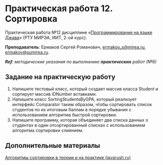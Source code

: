 # Практическая работа 12. Сортировка
Практическая работа №12 дисциплине «[Программирование на языке Джава](https://online-edu.mirea.ru/course/view.php?id=4053)» (РТУ МИРЭА, ИИТ, 2-ой курс).

**Преподаватель**: Ермаков Сергей Романович, ermakov_s@mirea.ru, ermakov@sumirea.ru.

***Ref**: методические указания по выполнению **практических** работ (№6)*

## Задание на практическую работу

1. Напишите тестовый класс, который создает массив класса Student и сортирует массив iDNumber вставками. 
2. Напишите класс SortingStudentsByGPA, который реализует интерфейс Comparator таким образом, чтобы сортировать список студентов по их итоговым баллам в порядке убывания с использованием алгоритма быстрой сортировки. 
3. Напишите программу, которая объединяет два списка данных о студентах в один отсортированный списках с использованием алгоритма сортировки слиянием.

## Дополнительные материалы

[Алгоритмы сортировки в теории и на практике (javarush.ru)](https://javarush.ru/groups/posts/1997-algoritmih-sortirovki-v-teorii-i-na-praktike)

